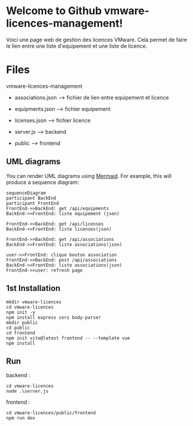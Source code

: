 
# Welcome to Github vmware-licences-management!

Voici une page web de gestion des licences VMware. Cela permet de faire le lien entre une liste d'equipement et une liste de licence.

# Files
vmware-licences-management
* associations.json	--> fichier de lien entre equipement et licence
* equipments.json	--> fichier equipement
* licenses.json		--> fichier licence
* server.js			--> backend

* public			--> frontend



## UML diagrams

You can render UML diagrams using [Mermaid](https://mermaidjs.github.io/). For example, this will produce a sequence diagram:

```mermaid
sequenceDiagram
participant BackEnd
participant FrontEnd
FrontEnd->>BackEnd: get /api/equipments
BackEnd->>FrontEnd: liste equipement (json)

FrontEnd->>BackEnd: get /api/licenses
BackEnd->>FrontEnd: liste licenses(json)

FrontEnd->>BackEnd: get /api/associations
BackEnd->>FrontEnd: liste associations(json)

user->>FrontEnd: clique bouton association
FrontEnd->>BackEnd: post /api/associations
BackEnd->>FrontEnd: liste associations(json)
FrontEnd->>user: refresh page

```
## 1st Installation

```
mkdir vmware-licences
cd vmware-licences
npm init -y
npm install express cors body-parser
mkdir public
cd public
cd frontend
npm init vite@latest frontend -- --template vue
npm install
```

## Run

backend :
```
cd vmware-licences
node .\server.js
```
frontend :
```
cd vmware-licences/public/frontend
npm run dev
```
